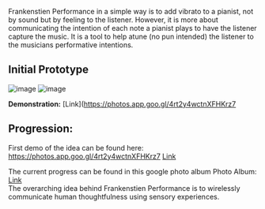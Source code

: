 Frankenstien Performance in a simple way is to add vibrato to a pianist, not by sound but by feeling to the listener. However, it is more about communicating the intention of each note a pianist plays to have the listener capture the music. It is a tool to help atune (no pun intended) the listener to the musicians performative intentions. 

## Initial Prototype
![image](https://github.com/user-attachments/assets/ab7e6abf-b028-413c-abba-9a477d8c3d71)
![image](https://github.com/user-attachments/assets/5bbb6272-e35f-4a30-b38c-9f3e30420f9d)

**Demonstration:** [Link]([https://photos.app.goo.gl/4rt2y4wctnXFHKrz7 ](https://photos.app.goo.gl/83ZnG3oCLWGfU8E78https://photos.app.goo.gl/83ZnG3oCLWGfU8E78)



## Progression: 
First demo of the idea can be found here: https://photos.app.goo.gl/4rt2y4wctnXFHKrz7 
[Link](https://photos.app.goo.gl/4rt2y4wctnXFHKrz7 )

The current progress can be found in this google photo album 
Photo Album: [Link](https://photos.app.goo.gl/TBx9K2HFpNhXGP73A)                                                                                                          
The overarching idea behind Frankenstien Performance is to wirelessly communicate human thoughtfulness using sensory experiences.   
